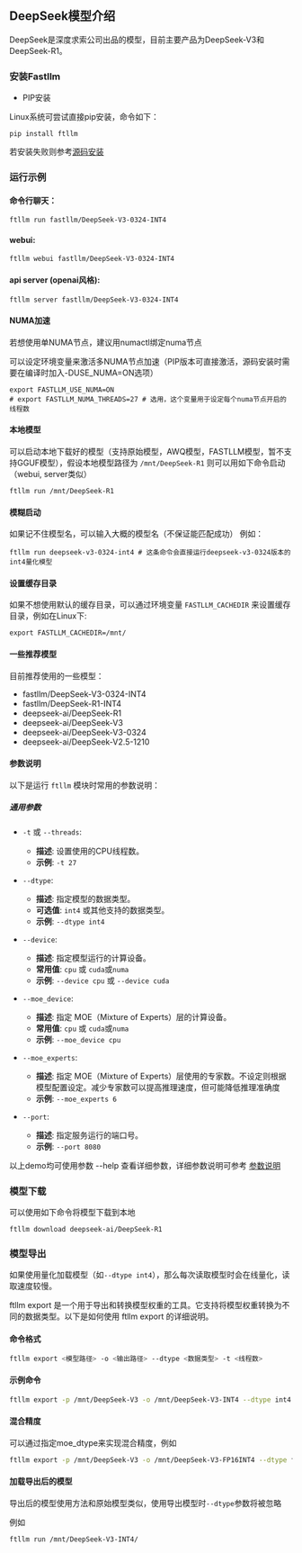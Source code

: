 ## DeepSeek模型介绍

DeepSeek是深度求索公司出品的模型，目前主要产品为DeepSeek-V3和DeepSeek-R1。

### 安装Fastllm

- PIP安装

Linux系统可尝试直接pip安装，命令如下：
```
pip install ftllm
```
若安装失败则参考[源码安装](../README.md#安装)

### 运行示例

#### 命令行聊天：

```
ftllm run fastllm/DeepSeek-V3-0324-INT4
```

#### webui:

```
ftllm webui fastllm/DeepSeek-V3-0324-INT4
```

#### api server (openai风格):

```
ftllm server fastllm/DeepSeek-V3-0324-INT4
```

#### NUMA加速

若想使用单NUMA节点，建议用numactl绑定numa节点

可以设定环境变量来激活多NUMA节点加速（PIP版本可直接激活，源码安装时需要在编译时加入-DUSE_NUMA=ON选项）

```
export FASTLLM_USE_NUMA=ON
# export FASTLLM_NUMA_THREADS=27 # 选用，这个变量用于设定每个numa节点开启的线程数
```

#### 本地模型

可以启动本地下载好的模型（支持原始模型，AWQ模型，FASTLLM模型，暂不支持GGUF模型），假设本地模型路径为 `/mnt/DeepSeek-R1`
则可以用如下命令启动（webui, server类似）

```
ftllm run /mnt/DeepSeek-R1
```

#### 模糊启动

如果记不住模型名，可以输入大概的模型名（不保证能匹配成功）
例如：
```
ftllm run deepseek-v3-0324-int4 # 这条命令会直接运行deepseek-v3-0324版本的int4量化模型
```

#### 设置缓存目录

如果不想使用默认的缓存目录，可以通过环境变量 `FASTLLM_CACHEDIR` 来设置缓存目录，例如在Linux下:

```
export FASTLLM_CACHEDIR=/mnt/
```

#### 一些推荐模型

目前推荐使用的一些模型：

- fastllm/DeepSeek-V3-0324-INT4
- fastllm/DeepSeek-R1-INT4
- deepseek-ai/DeepSeek-R1
- deepseek-ai/DeepSeek-V3
- deepseek-ai/DeepSeek-V3-0324
- deepseek-ai/DeepSeek-V2.5-1210

#### 参数说明

以下是运行 `ftllm` 模块时常用的参数说明：

##### 通用参数

- `-t` 或 `--threads`:
  - **描述**: 设置使用的CPU线程数。
  - **示例**: `-t 27`

- `--dtype`:
  - **描述**: 指定模型的数据类型。
  - **可选值**: `int4` 或其他支持的数据类型。
  - **示例**: `--dtype int4`
  
- `--device`:
  - **描述**: 指定模型运行的计算设备。
  - **常用值**: `cpu` 或 `cuda`或`numa`
  - **示例**: `--device cpu` 或 `--device cuda`

- `--moe_device`:
  - **描述**: 指定 MOE（Mixture of Experts）层的计算设备。
  - **常用值**: `cpu` 或 `cuda`或`numa`
  - **示例**: `--moe_device cpu`

- `--moe_experts`:
  - **描述**: 指定 MOE（Mixture of Experts）层使用的专家数。不设定则根据模型配置设定。减少专家数可以提高推理速度，但可能降低推理准确度
  - **示例**: `--moe_experts 6`

- `--port`:
  - **描述**: 指定服务运行的端口号。
  - **示例**: `--port 8080`

以上demo均可使用参数 --help 查看详细参数，详细参数说明可参考 [参数说明](docs/demo_arguments.md)

### 模型下载

可以使用如下命令将模型下载到本地

```
ftllm download deepseek-ai/DeepSeek-R1
```

### 模型导出

如果使用量化加载模型（如`--dtype int4`），那么每次读取模型时会在线量化，读取速度较慢。

ftllm export 是一个用于导出和转换模型权重的工具。它支持将模型权重转换为不同的数据类型。以下是如何使用 ftllm export 的详细说明。

#### 命令格式

``` sh
ftllm export <模型路径> -o <输出路径> --dtype <数据类型> -t <线程数>
```

#### 示例命令

``` sh
ftllm export -p /mnt/DeepSeek-V3 -o /mnt/DeepSeek-V3-INT4 --dtype int4 -t 16
```

#### 混合精度

可以通过指定moe_dtype来实现混合精度，例如

``` sh
ftllm export -p /mnt/DeepSeek-V3 -o /mnt/DeepSeek-V3-FP16INT4 --dtype float16 --moe_dtype int4 -t 16
```

#### 加载导出后的模型

导出后的模型使用方法和原始模型类似，使用导出模型时`--dtype`参数将被忽略

例如

``` sh
ftllm run /mnt/DeepSeek-V3-INT4/
```